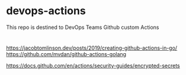 # devops-actions
This repo is destined to DevOps Teams Github custom Actions

# 
https://jacobtomlinson.dev/posts/2019/creating-github-actions-in-go/
https://github.com/mvdan/github-actions-golang

https://docs.github.com/en/actions/security-guides/encrypted-secrets